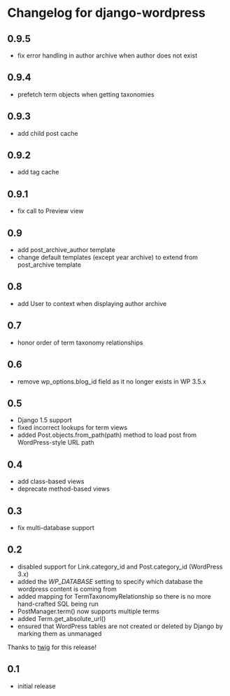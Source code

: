 # Changelog for django-wordpress

## 0.9.5

* fix error handling in author archive when author does not exist

## 0.9.4

* prefetch term objects when getting taxonomies

## 0.9.3

* add child post cache

## 0.9.2

* add tag cache

## 0.9.1

* fix call to Preview view

## 0.9

* add post_archive_author template
* change default templates (except year archive) to extend from post_archive template

## 0.8

* add User to context when displaying author archive

## 0.7

* honor order of term taxonomy relationships

## 0.6

* remove wp_options.blog_id field as it no longer exists in WP 3.5.x

## 0.5

* Django 1.5 support
* fixed incorrect lookups for term views
* added Post.objects.from_path(path) method to load post from WordPress-style URL path

## 0.4

* add class-based views
* deprecate method-based views

## 0.3

* fix multi-database support

## 0.2

* disabled support for Link.category_id and Post.category_id (WordPress 3.x)
* added the *WP_DATABASE* setting to specify which database the wordpress content is coming from
* added mapping for TermTaxonomyRelationship so there is no more hand-crafted SQL being run
* PostManager.term() now supports multiple terms
* added Term.get_absolute_url()
* ensured that WordPress tables are not created or deleted by Django by marking them as unmanaged

Thanks to [twig](https://github.com/twig) for this release!

## 0.1

*   initial release
